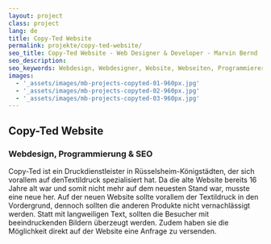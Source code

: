 ```yaml
---
layout: project
class: project
lang: de
title: Copy-Ted Website
permalink: projekte/copy-ted-website/
seo_title: Copy-Ted Website - Web Designer & Developer - Marvin Bernd
seo_description:
seo_keywords: Webdesign, Webdesigner, Website, Webseiten, Programmierer, SEO
images:
  - '_assets/images/mb-projects-copyted-01-960px.jpg'
  - '_assets/images/mb-projects-copyted-02-960px.jpg'
  - '_assets/images/mb-projects-copyted-03-960px.jpg'
---
```

## Copy-Ted Website
### Webdesign, Programmierung & SEO

Copy-Ted ist ein Druckdienstleister in Rüsselsheim-Königstädten, der sich vorallem auf denTextildruck spezialisiert hat. Da die alte Website bereits 16 Jahre alt war und somit nicht mehr auf dem neuesten Stand war, musste eine neue her. Auf der neuen Website sollte vorallem der Textildruck in den Vordergrund, dennoch sollten die anderen Produkte nicht vernachlässigt werden. Statt mit langweiligen Text, sollten die Besucher mit beeindruckenden Bildern überzeugt werden. Zudem haben sie die Möglichkeit direkt auf der Website eine Anfrage zu versenden.
